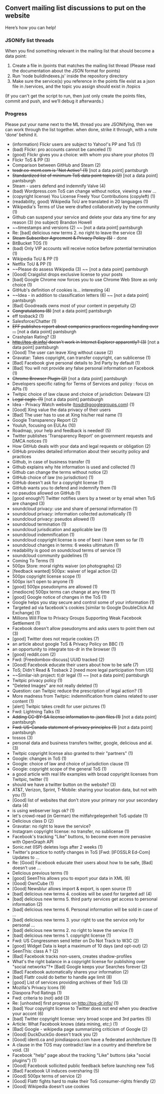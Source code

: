 ## Convert mailing list discussions to put on the website
Here’s how you can help!

### JSONify list threads
When you find something relevant in the mailing list that should become a data point:
1. Create a file in /points that matches the mailing list thread (Please read the documentation about the JSON format for points)
2. Run 'node buildIndexes.js' inside the repository directory
3. Make sure the service(s) you reference in the points file exist as a json file in /services, and the topic you assign should exist in /topics

(If you can't get the script to run, then just only create the points files, commit and push, and we’ll debug it afterwards.)


### Progress

Please put your name next to the ML thread you are JSONifying, then we can work through the list together. when done, strike it through, with a note 'done' behind it.

* (information) Flickr users are subject to Yahoo!'s PP and ToS (1) 
* (bad) Flickr: pro accounts cannot be canceled (1) 
* (good) Flickr gives you a choice: with whom you share your photos (1) 
* Flickr ToS & PP (3) 
* Comparison between GitHub and Steam (2) 
* ~~tosdr.co-ment.com is "Not Active" (1)~~ [not a data point] pantsburgh
* ~~Standardized list of minimum ToS data point topics (2)~~ [not a data point] pantsburgh 
* Steam - users defend and indemnify Valve (4) 
* (bad) Wordpress.com ToS can change without notice, viewing a new ...
* (copyright license) You License Freely Your Contributions (copyleft) (1) 
* (readability, good) Wikipedia ToU are translated in 20 languages (1) 
* Wikipedia's Terms of Use were drafted collaboratively by the community (1) 
* Github can suspend your service and delete your data any time for any reason (3) 
(no subject) Brandon Howell
* ~~timestamps and versions (2) ~~ [not a data point] pantsburgh
* Re: [bad] delicious new terms 2. no right to leave the service (3) 
* ~~Steam Subscriber Agreement & Privacy Policy (5)~~ - done
* BitBucket TOS (1) 
* (bad) Only VIP accounts will receive notice before potential termination (1) 
* Wikipedia ToU & PP (1) 
* Netflix ToU & PP (1) 
* ~~Please do assess Wikipedia (3) ~~ [not a data point] pantsburgh
* [Good] Craigslist drops exclusive license to your posts 
* [bad] Google Chrome now forces you to use Chrome Web Store as only choice (1) 
* GitHub's definition of cookies is… interesting (4) 
* ~~Idea - in addition to classification letters (6) ~~ [not a data point] pantsburgh
* [Bad] Goodreads owns most of your content in perpetuity (2) 
* ~~Congratulations (8)~~ [not a data point] pantsburgh
* eff tosback2 (1) 
* Salesforce/Chatter (1) 
* ~~EFF publishes report about companies practices regarding handing over ...~~ [not a data point] pantsburgh
* Crashplan Rating? (3) 
* ~~http://tos-dr.info/ doesn't work in Internet Explorer apparently? (3)~~ [not a data point] pantsburgh 
* [Good] The user can leave Xing without cause (2) 
* Gravatar: Takes copyright, can transfer copyright, can sublicense (1) 
* [Bad] Facebook give personal details to 3rd Party by default (1) 
* [Bad] You will not provide any false personal information on Facebook (1) 
* ~~Chrome Browser Plugin (2)~~ [not a data point] pantsburgh 
* Developers specific rating for Terms of Services and policy : focus on APIs (1) 
* Twitpic choice of law clause and choice of jurisdiction: Delaware (2) 
* ~~Legal eagle. (1)~~ [not a data point] pantsburgh 
* Idea - Privacy Watch website (tosdr@googlegroups.com) (1) 
* [Good] Xing value the data privacy of their users 
* [Bad] The user has to use at Xing his/her real name (1) 
* Google Transparency Report (2) 
* Youluh, focusing on EULAs (10) 
* Roadmap, your help and feedback is needed! (5) 
* Twitter publishes 'Transparency Report' on government requests and DMCA notices (1) 
* How GitHub deals with your data and legal requests or obligation (2) 
* GitHub provides detailed information about their security policy and practices 
* Github, in case of business transfer (1) 
* Github explains why hte information is used and collected (1) 
* Github can change the terms without notice (2) 
* GitHub choice of law (no jurisdiction) (1) 
* GitHub doesn't ask for a copyright license (1) 
* GitHub wants you to defend and indemnify them (1) 
* no pseudos allowed on GitHub (1) 
* [good enough?] Twitter notifies users by a tweet or by email when ToS are changed (3) 
* soundcloud privacy: use and share of personal information (1) 
* soundcloud privacy: information collected automatically (1) 
* soundcloud privacy: pseudos allowed (1) 
* soundcloud termination (1) 
* soundcloud jurisdication and applicable law (1) 
* soundcloud indemnification (1) 
* soundcloud copyright license is one of best i have seen so far (1) 
* soundcloud changes in terms: 6 weeks ultimatum (1) 
* readability is good on soundcloud terms of service (1) 
* soundcloud community guidelines (1) 
* Coming To Terms (1) 
* 500px Store: moral rights waiver (on photographs) (2) 
* [feedback wanted] 500px: waiver of legal action (2) 
* 500px copyright license scope (1) 
* 500px isn't open to anyone (1) 
* [good] 500px pseudonyms are allowed (1) 
* [mediocre] 500px terms can change at any time (1) 
* [good] Google notice of changes in the ToS (1) 
* Google helps you stay secure and control some of your information (1) 
* Targeted ad via facebook's cookies [similar to Google DoubleClick Ad Exchange] (1) 
* Millions Will Flow to Privacy Groups Supporting Weak Facebook Settlement (1) 
* Facebook doesn't allow pseudonyms and asks users to point them out (3) 
* [good] Twitter does not requrie cookies (7) 
* an article about google ToS & Privacy Policy on BBC (1) 
* an opportunity to integrate tos-dr in the browser (1) 
* [good] reddit.com (2) 
* Fwd: [Freedombox-discuss] UUID tracked (2) 
* [Good] Facebook educate their users about how to be safe (7) 
* ToS; Didn't Read & Tosback 2 [need more legal participation from US] 
* ~~Similar-ish project: tl;dr legal (1) ~~ [not a data point] pantsburgh
* Twitpic privacy policy (1) 
* "Deleted Images" are not really deleted (1) 
* Question: can Twitpic reduce the prescription of legal action? (1) 
* More madness from Twitpic: indemnification from claims related to user content (1) 
* [alert] Twitpic takes credit for user pictures (1) 
* Fwd: Lightning Talks (1) 
* ~~Adding CC-BY-SA license information to .json files (1)~~ [not a data point] pantsburgh 
* ~~Fwd: US-Canada statement of privacy principles (1)~~ [not a data point] pantsburgh 
* tossos (3) 
* personal data and business transfers twitter, google, delicious and al. (3) 
* Twitpic copyright license also granted to their "partners" (1) 
* Google: changes in ToS (1) 
* Google: choice of law and choice of jurisdiction clause (1) 
* Google: copyright scope of the general ToS (1) 
* a good article with real life examples with broad copyright licenses from Twitpic, twitter (1) 
* should we have a twitter button on the website? (3) 
* AT&T, Verizon, Sprint, T-Mobile: sharing your location data, but not with you (1) 
* [Good] list of websites that don't store your primary nor your secondary data (4) 
* is using webserver logs ok? (1) 
* let's crowd-read (in German) the mitfahrgelegenheit ToS update (1) 
* Delicious class D (2) 
* Gravatar: no right to leave the service? 
* Instagram copyright license: no transfer, no sublicense (1) 
* Facebook's tracking "Like" buttons, to become even more pervasive with OpenGraph API 
* Sonic.net (ISP) deletes logs after 2 weeks (1) 
* Twitter's practice to notify changes in ToS [Fwd: [IFOSSLR Ed-Com] Updates to ...
* Re: [Good] Facebook educate their users about how to be safe, [Bad] doesn’t use ...
* Delicious previous terms (1) 
* [good] SeenThis allows you to export your data in XML (6) 
* [Good] OwnCube (1) 
* [Good] Newsblur allows import & export, is open source (1) 
* [bad] delicious new terms 4. cookies will be used for targeted ad! (4) 
* [bad] delicious new terms 5. third party services get access to personal information (2) 
* [bad] delicious new terms 6. Personal information will be sold in case of ... 
* [bad] delicious new terms 3. your right to use the service only for personal ...
* [bad] delicious new terms 2. no right to leave the service (1) 
* [bad] delicious new terms 1. copyright license (1) 
* Fwd: US Congressmen send letter on Do Not Track to W3C (2) 
* [good] Widget Data is kept a maximum of 10 days (and opt-out) (2) 
* SeenThis: class A ? (2) 
* [Bad] Facebook tracks non-users, creates shadow-profiles 
* What's the right balance in a copyright license for publishing over "social networks"?*  [Bad] Google keeps your Searches forever (2) 
* [Bad] Facebook automatically shares your information (2) 
* [bad] Flattr could do better to handle age limit (8) 
* [good] List of services providing archives of their ToS (3) 
* Mozilla's Privacy Icons (9) 
* Diaspora Pod Ratings (1) 
* Fwd: criteria to (not) add (3) 
* Re: [unhosted] first progress on http://tos-dr.info/ (1) 
* [bad] Your copyright license to Twitter does not end when you deactive your accont (6) 
* [bad] Twitter copyright license: very broad scope and 3rd parties (5) 
* Article: What Facebook knows (data mining, etc;) (1) 
* [Bad] Google - wikipedia page summarizing criticism of Google (2) 
* [Good] DuckDuckGo doesn't track you (2) 
* [Good] identi.ca and joindiaspora.com have a federated architecture (1) 
* A clause in the TOS may contradict law in a country and therefore be void. (3) 
* Facebook "help" page about the tracking "Like" buttons (aka "social plugins") (1) 
* [Good] Facebook sollicited public feedback before launching new ToS 
* [Bad] Facebook UI induces oversharing (5) 
* [Good] 500px terms of service (2) 
* [Good] Flattr fights hard to make their ToS consumer-rights friendly (2) 
* [Good] Wikipedia doesn't use cookies 
